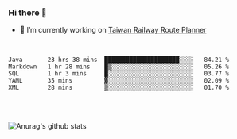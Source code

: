 ### Hi there 👋

- 🔭 I’m currently working on [Taiwan Railway Route Planner](https://github.com/Taiwan-Railway-Route-Planner)

<br/>

<!--START_SECTION:waka-->
```text
Java       23 hrs 38 mins  █████████████████████░░░░   84.21 % 
Markdown   1 hr 28 mins    █▒░░░░░░░░░░░░░░░░░░░░░░░   05.26 % 
SQL        1 hr 3 mins     █░░░░░░░░░░░░░░░░░░░░░░░░   03.77 % 
YAML       35 mins         ▓░░░░░░░░░░░░░░░░░░░░░░░░   02.09 % 
XML        28 mins         ▒░░░░░░░░░░░░░░░░░░░░░░░░   01.70 % 
```
<!--END_SECTION:waka-->

<br/>
<br/>

![Anurag's github stats](https://github-readme-stats.vercel.app/api?username=DepickereSven&show_icons=true&theme=tokyonight)



<!--
**DepickereSven/DepickereSven** is a ✨ _special_ ✨ repository because its `README.md` (this file) appears on your GitHub profile.

Here are some ideas to get you started:

- 🔭 I’m currently working on ...
- 🌱 I’m currently learning ...
- 👯 I’m looking to collaborate on ...
- 🤔 I’m looking for help with ...
- 💬 Ask me about ...
- 📫 How to reach me: ...
- 😄 Pronouns: ...
- ⚡ Fun fact: ...
-->
